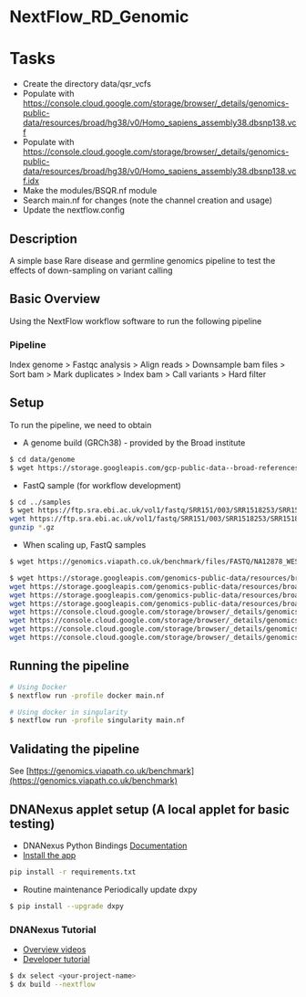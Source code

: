 # NextFlow_RD_Genomic

# Tasks

- Create the directory data/qsr_vcfs
- Populate with https://console.cloud.google.com/storage/browser/_details/genomics-public-data/resources/broad/hg38/v0/Homo_sapiens_assembly38.dbsnp138.vcf
- Populate with https://console.cloud.google.com/storage/browser/_details/genomics-public-data/resources/broad/hg38/v0/Homo_sapiens_assembly38.dbsnp138.vcf.idx
- Make the modules/BSQR.nf module
- Search main.nf for changes (note the channel creation and usage)
- Update the nextflow.config

## Description

A simple base Rare disease and germline genomics pipeline to test the effects of down-sampling on variant calling

## Basic Overview
Using the NextFlow workflow software to run the following pipeline

### Pipeline
Index genome > Fastqc analysis > Align reads > Downsample bam files > Sort bam > Mark duplicates > Index bam > 
Call variants > Hard filter

## Setup
To run the pipeline, we need to obtain 

- A genome build (GRCh38) - provided by the Broad institute
```bash
$ cd data/genome
$ wget https://storage.googleapis.com/gcp-public-data--broad-references/hg38/v0/Homo_sapiens_assembly38.fasta
```
- FastQ sample (for workflow development)
```bash
$ cd ../samples
$ wget https://ftp.sra.ebi.ac.uk/vol1/fastq/SRR151/003/SRR1518253/SRR1518253_1.fastq.gz && \
wget https://ftp.sra.ebi.ac.uk/vol1/fastq/SRR151/003/SRR1518253/SRR1518253_2.fastq.gz && \
gunzip *.gz
```
- When scaling up, FastQ samples
```bash
$ wget https://genomics.viapath.co.uk/benchmark/files/FASTQ/NA12878_WES.zip
```

```bash
$ wget https://storage.googleapis.com/genomics-public-data/resources/broad/hg38/v0/1000G_phase1.snps.high_confidence.hg38.vcf.gz &&
wget https://storage.googleapis.com/genomics-public-data/resources/broad/hg38/v0/Mills_and_1000G_gold_standard.indels.hg38.vcf.gz &&
wget https://storage.googleapis.com/genomics-public-data/resources/broad/hg38/v0/hapmap_3.3.hg38.vcf.gz &&
wget https://storage.googleapis.com/genomics-public-data/resources/broad/hg38/v0/1000G_omni2.5.hg38.vcf.gz &&
wget https://console.cloud.google.com/storage/browser/_details/genomics-public-data/resources/broad/hg38/v0/Homo_sapiens_assembly38.dbsnp138.vcf.idx &&
wget https://console.cloud.google.com/storage/browser/_details/genomics-public-data/resources/broad/hg38/v0/1000G_phase1.snps.high_confidence.hg38.vcf.gz.tbi &&
wget https://console.cloud.google.com/storage/browser/_details/genomics-public-data/resources/broad/hg38/v0/Mills_and_1000G_gold_standard.indels.hg38.vcf.gz.tbi &&
wget https://console.cloud.google.com/storage/browser/_details/genomics-public-data/resources/broad/hg38/v0/hapmap_3.3.hg38.vcf.gz.tbi
```


## Running the pipeline
```bash
# Using Docker
$ nextflow run -profile docker main.nf

# Using docker in singularity
$ nextflow run -profile singularity main.nf
```

## Validating the pipeline
See [https://genomics.viapath.co.uk/benchmark](https://genomics.viapath.co.uk/benchmark)

## DNANexus applet setup (A local applet for basic testing)
- DNANexus Python Bindings [Documentation](https://github.com/dnanexus/dx-toolkit) 
- [Install the app](https://documentation.dnanexus.com/downloads) 
```bash
pip install -r requirements.txt
```
- Routine maintenance
Periodically update dxpy
```bash
$ pip install --upgrade dxpy
```

### DNANexus Tutorial
- [Overview videos](https://documentation.dnanexus.com/getting-started)
- [Developer tutorial](https://documentation.dnanexus.com/getting-started/developer-quickstart)
```bash
$ dx select <your-project-name>
$ dx build --nextflow
```